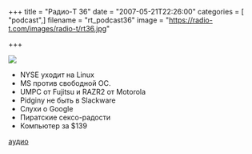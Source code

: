 +++
title = "Радио-T 36"
date = "2007-05-21T22:26:00"
categories = [ "podcast",]
filename = "rt_podcast36"
image = "https://radio-t.com/images/radio-t/rt36.jpg"

+++

![](https://radio-t.com/images/radio-t/rt36.jpg)

- NYSE уходит на Linux
- MS против свободной ОС.
- UMPC от Fujitsu и RAZR2 от Motorola
- Pidginу не быть в Slackware
- Слухи о Google
- Пиратские сексо-радости
- Компьютер за $139

[аудио](https://cdn.radio-t.com/rt_podcast36.mp3)
<audio src="https://cdn.radio-t.com/rt_podcast36.mp3" preload="none"></audio>
